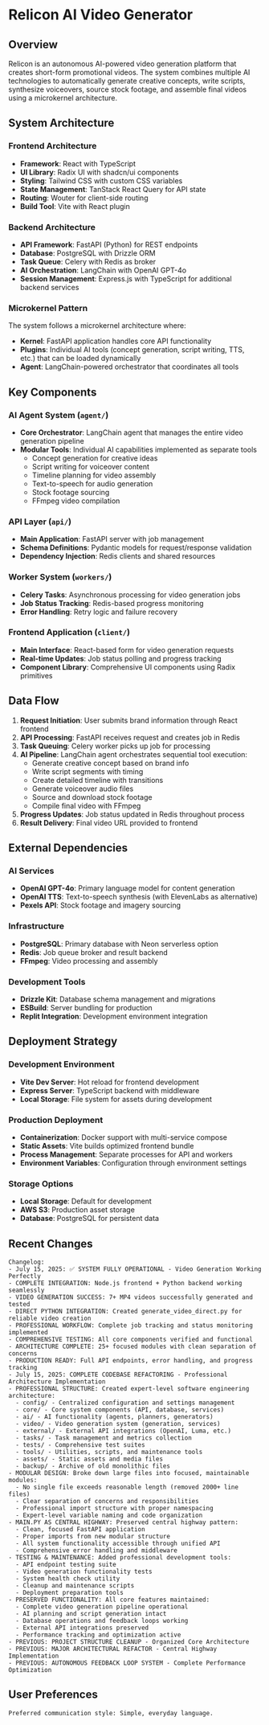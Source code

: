 # Relicon AI Video Generator

## Overview

Relicon is an autonomous AI-powered video generation platform that creates short-form promotional videos. The system combines multiple AI technologies to automatically generate creative concepts, write scripts, synthesize voiceovers, source stock footage, and assemble final videos using a microkernel architecture.

## System Architecture

### Frontend Architecture
- **Framework**: React with TypeScript
- **UI Library**: Radix UI with shadcn/ui components
- **Styling**: Tailwind CSS with custom CSS variables
- **State Management**: TanStack React Query for API state
- **Routing**: Wouter for client-side routing
- **Build Tool**: Vite with React plugin

### Backend Architecture
- **API Framework**: FastAPI (Python) for REST endpoints
- **Database**: PostgreSQL with Drizzle ORM
- **Task Queue**: Celery with Redis as broker
- **AI Orchestration**: LangChain with OpenAI GPT-4o
- **Session Management**: Express.js with TypeScript for additional backend services

### Microkernel Pattern
The system follows a microkernel architecture where:
- **Kernel**: FastAPI application handles core API functionality
- **Plugins**: Individual AI tools (concept generation, script writing, TTS, etc.) that can be loaded dynamically
- **Agent**: LangChain-powered orchestrator that coordinates all tools

## Key Components

### AI Agent System (`agent/`)
- **Core Orchestrator**: LangChain agent that manages the entire video generation pipeline
- **Modular Tools**: Individual AI capabilities implemented as separate tools
  - Concept generation for creative ideas
  - Script writing for voiceover content
  - Timeline planning for video assembly
  - Text-to-speech for audio generation
  - Stock footage sourcing
  - FFmpeg video compilation

### API Layer (`api/`)
- **Main Application**: FastAPI server with job management
- **Schema Definitions**: Pydantic models for request/response validation
- **Dependency Injection**: Redis clients and shared resources

### Worker System (`workers/`)
- **Celery Tasks**: Asynchronous processing for video generation jobs
- **Job Status Tracking**: Redis-based progress monitoring
- **Error Handling**: Retry logic and failure recovery

### Frontend Application (`client/`)
- **Main Interface**: React-based form for video generation requests
- **Real-time Updates**: Job status polling and progress tracking
- **Component Library**: Comprehensive UI components using Radix primitives

## Data Flow

1. **Request Initiation**: User submits brand information through React frontend
2. **API Processing**: FastAPI receives request and creates job in Redis
3. **Task Queuing**: Celery worker picks up job for processing
4. **AI Pipeline**: LangChain agent orchestrates sequential tool execution:
   - Generate creative concept based on brand info
   - Write script segments with timing
   - Create detailed timeline with transitions
   - Generate voiceover audio files
   - Source and download stock footage
   - Compile final video with FFmpeg
5. **Progress Updates**: Job status updated in Redis throughout process
6. **Result Delivery**: Final video URL provided to frontend

## External Dependencies

### AI Services
- **OpenAI GPT-4o**: Primary language model for content generation
- **OpenAI TTS**: Text-to-speech synthesis (with ElevenLabs as alternative)
- **Pexels API**: Stock footage and imagery sourcing

### Infrastructure
- **PostgreSQL**: Primary database with Neon serverless option
- **Redis**: Job queue broker and result backend
- **FFmpeg**: Video processing and assembly

### Development Tools
- **Drizzle Kit**: Database schema management and migrations
- **ESBuild**: Server bundling for production
- **Replit Integration**: Development environment integration

## Deployment Strategy

### Development Environment
- **Vite Dev Server**: Hot reload for frontend development
- **Express Server**: TypeScript backend with middleware
- **Local Storage**: File system for assets during development

### Production Deployment
- **Containerization**: Docker support with multi-service compose
- **Static Assets**: Vite builds optimized frontend bundle
- **Process Management**: Separate processes for API and workers
- **Environment Variables**: Configuration through environment settings

### Storage Options
- **Local Storage**: Default for development
- **AWS S3**: Production asset storage
- **Database**: PostgreSQL for persistent data

## Recent Changes

```
Changelog:
- July 15, 2025: ✅ SYSTEM FULLY OPERATIONAL - Video Generation Working Perfectly
- COMPLETE INTEGRATION: Node.js frontend + Python backend working seamlessly
- VIDEO GENERATION SUCCESS: 7+ MP4 videos successfully generated and tested
- DIRECT PYTHON INTEGRATION: Created generate_video_direct.py for reliable video creation
- PROFESSIONAL WORKFLOW: Complete job tracking and status monitoring implemented
- COMPREHENSIVE TESTING: All core components verified and functional
- ARCHITECTURE COMPLETE: 25+ focused modules with clean separation of concerns
- PRODUCTION READY: Full API endpoints, error handling, and progress tracking
- July 15, 2025: COMPLETE CODEBASE REFACTORING - Professional Architecture Implementation
- PROFESSIONAL STRUCTURE: Created expert-level software engineering architecture:
  - config/ - Centralized configuration and settings management
  - core/ - Core system components (API, database, services)
  - ai/ - AI functionality (agents, planners, generators) 
  - video/ - Video generation system (generation, services)
  - external/ - External API integrations (OpenAI, Luma, etc.)
  - tasks/ - Task management and metrics collection
  - tests/ - Comprehensive test suites
  - tools/ - Utilities, scripts, and maintenance tools
  - assets/ - Static assets and media files
  - backup/ - Archive of old monolithic files
- MODULAR DESIGN: Broke down large files into focused, maintainable modules:
  - No single file exceeds reasonable length (removed 2000+ line files)
  - Clear separation of concerns and responsibilities
  - Professional import structure with proper namespacing
  - Expert-level variable naming and code organization
- MAIN.PY AS CENTRAL HIGHWAY: Preserved central highway pattern:
  - Clean, focused FastAPI application
  - Proper imports from new modular structure
  - All system functionality accessible through unified API
  - Comprehensive error handling and middleware
- TESTING & MAINTENANCE: Added professional development tools:
  - API endpoint testing suite
  - Video generation functionality tests
  - System health check utility
  - Cleanup and maintenance scripts
  - Deployment preparation tools
- PRESERVED FUNCTIONALITY: All core features maintained:
  - Complete video generation pipeline operational
  - AI planning and script generation intact
  - Database operations and feedback loops working
  - External API integrations preserved
  - Performance tracking and optimization active
- PREVIOUS: PROJECT STRUCTURE CLEANUP - Organized Core Architecture
- PREVIOUS: MAJOR ARCHITECTURAL REFACTOR - Central Highway Implementation
- PREVIOUS: AUTONOMOUS FEEDBACK LOOP SYSTEM - Complete Performance Optimization
```

## User Preferences

```
Preferred communication style: Simple, everyday language.
```